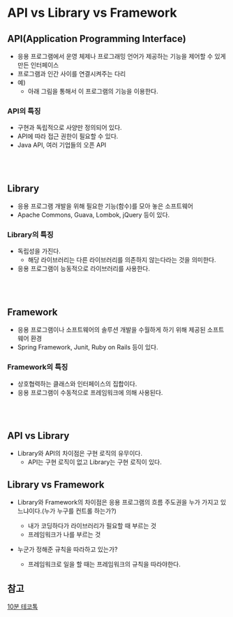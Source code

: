 # API vs Library vs Framework

## API(Application Programming Interface)

- 응용 프로그램에서 운영 체제나 프로그래밍 언어가 제공하는 기능을 제어할 수 있게 만든 인터페이스
- 프로그램과 인간 사이를 연결시켜주는 다리
- 예)
  - 아래 그림을 통해서 이 프로그램의 기능을 이용한다.

### API의 특징

- 구현과 독립적으로 사양만 정의되어 있다.
- API에 따라 접근 권한이 필요할 수 있다.
- Java API, 여러 기업들의 오픈 API

<br>
<br>

## Library

- 응용 프로그램 개발을 위해 필요한 기능(함수)를 모아 놓은 소프트웨어
- Apache Commons, Guava, Lombok, jQuery 등이 있다.

### Library의 특징

- 독립성을 가진다.
  - 해당 라이브러리는 다른 라이브러리를 의존하지 않는다라는 것을 의미한다.
- 응용 프로그램이 능동적으로 라이브러리를 사용한다.

<br>
<br>

## Framework

- 응용 프로그램이나 소프트웨어의 솔루션 개발을 수월하게 하기 위해 제공된 소프트웨어 환경
- Spring Framework, Junit, Ruby on Rails 등이 있다.

### Framework의 특징

- 상호협력하는 클래스와 인터페이스의 집합이다.
- 응용 프로그램이 수동적으로 프레임워크에 의해 사용된다.

<br>
<br>

## API vs Library

- Library와 API의 차이점은 구현 로직의 유무이다.
  - API는 구현 로직이 없고 Library는 구현 로직이 있다.

## Library vs Framework

- Library와 Framework의 차이점은 응용 프로그램의 흐름 주도권을 누가 가지고 있느냐이다.(누가 누구를 컨트롤 하는가?)

  - 내가 코딩하다가 라이브러리가 필요할 때 부르는 것
  - 프레임워크가 나를 부르는 것

- 누군가 정해준 규칙을 따라하고 있는가?
  - 프레임워크로 일을 할 때는 프레임워크의 규칙을 따라야한다.

## 참고

[10분 테코톡](https://www.youtube.com/watch?v=We8JKbNQeLo)
